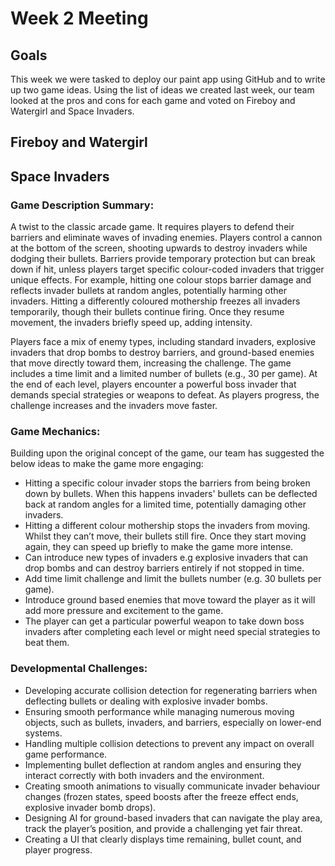 # Week 2 Meeting

## Goals
This week we were tasked to deploy our paint app using GitHub and to write up two game ideas. Using the list of ideas we created last week, our team looked at the pros and cons for each game and voted on Fireboy and Watergirl and Space Invaders.

## Fireboy and Watergirl


## Space Invaders
### Game Description Summary:
A twist to the classic arcade game. It requires players to defend their barriers and eliminate waves of invading enemies. Players control a cannon at the bottom of the screen, shooting upwards to destroy invaders while dodging their bullets. Barriers provide temporary protection but can break down if hit, unless players target specific colour-coded invaders that trigger unique effects. For example, hitting one colour stops barrier damage and reflects invader bullets at random angles, potentially harming other invaders. Hitting a differently coloured mothership freezes all invaders temporarily, though their bullets continue firing. Once they resume movement, the invaders briefly speed up, adding intensity.

Players face a mix of enemy types, including standard invaders, explosive invaders that drop bombs to destroy barriers, and ground-based enemies that move directly toward them, increasing the challenge. The game includes a time limit and a limited number of bullets (e.g., 30 per game). At the end of each level, players encounter a powerful boss invader that demands special strategies or weapons to defeat. As players progress, the challenge increases and the invaders move faster.

### Game Mechanics:

Building upon the original concept of the game, our team has suggested the below ideas to make the game more engaging:
- Hitting a specific colour invader stops the barriers from being broken down by bullets. When this happens invaders' bullets can be deflected back at random angles for a limited time, potentially damaging other invaders.
- ⁠Hitting a different colour mothership stops the invaders from moving. Whilst they can’t move, their bullets still fire. Once they start moving again, they can speed up briefly to make the game more intense.
- ⁠Can introduce new types of invaders e.g explosive invaders that can drop bombs and can destroy barriers entirely if not stopped in time.
- Add time limit challenge and limit the bullets number (e.g. 30 bullets per game).
- Introduce ground based enemies that move toward the player as it will add more pressure and excitement to the game.
- The player can get a particular powerful weapon to take down boss invaders after completing each level or might need special strategies to beat them.

### Developmental Challenges:

- Developing accurate collision detection for regenerating barriers when deflecting bullets or dealing with explosive invader bombs.
- Ensuring smooth performance while managing numerous moving objects, such as bullets, invaders, and barriers, especially on lower-end systems.
- Handling multiple collision detections to prevent any impact on overall game performance.
- Implementing bullet deflection at random angles and ensuring they interact correctly with both invaders and the environment.
- Creating smooth animations to visually communicate invader behaviour changes (frozen states, speed boosts after the freeze effect ends, explosive invader bomb drops).
- Designing AI for ground-based invaders that can navigate the play area, track the player’s position, and provide a challenging yet fair threat.
- Creating a UI that clearly displays time remaining, bullet count, and player progress.

